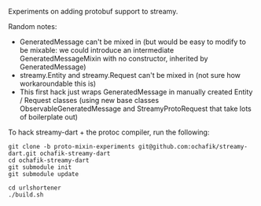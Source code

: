 Experiments on adding protobuf support to streamy.

Random notes:
* GeneratedMessage can't be mixed in (but would be easy to modify to be mixable: we could introduce an intermediate GeneratedMessageMixin with no constructor, inherited by GeneratedMessage)
* streamy.Entity and streamy.Request can't be mixed in (not sure how workaroundable this is)
* This first hack just wraps GeneratedMessage in manually created Entity / Request classes (using new base classes ObservableGeneratedMessage and StreamyProtoRequest that take lots of boilerplate out)

To hack streamy-dart + the protoc compiler, run the following:

  ```
  git clone -b proto-mixin-experiments git@github.com:ochafik/streamy-dart.git ochafik-streamy-dart
  cd ochafik-streamy-dart
  git submodule init
  git submodule update
  
  cd urlshortener
  ./build.sh
  ```
